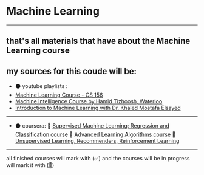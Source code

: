 # Machine Learning 
-----------------------------------------------
## that's all materials that have about the Machine Learning course 
## my sources for this coude will be:
- ⚫ youtube playlists : 
- [Machine Learning Course - CS 156](https://www.youtube.com/watch?v=mbyG85GZ0PI&list=PLD63A284B7615313A)
- [Machine Intelligence Course by Hamid Tizhoosh, Waterloo](https://www.youtube.com/watch?v=tExPpuk-UQ8&list=PLTWMfSykrrxfwhr-DdvX2Yzt8gNoILCFA&pp=iAQB)
- [Introduction to Machine Learning with Dr. Khaled Mostafa Elsayed](https://www.youtube.com/watch?v=HM6iDHvX0DU&list=PL5JZLxl_tFCdOXYNVz7Wl7XyFR67q658r)
---------------------------------------------------------
- ⚫ coursera: 
🔁 [Supervised Machine Learning: Regression and Classification course](https://www.coursera.org/learn/machine-learning?specialization=machine-learning-introduction)
🔁 [Advanced Learning Algorithms course](https://www.coursera.org/learn/advanced-learning-algorithms?specialization=machine-learning-introduction)
🔁 [Unsupervised Learning, Recommenders, Reinforcement Learning](https://www.coursera.org/learn/unsupervised-learning-recommenders-reinforcement-learning?specialization=machine-learning-introduction)

---------------------------------------------------
all finished courses will mark with (✅) and the courses will be in progress will mark it with (🔁)